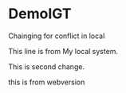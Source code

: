 # DemoIGT


Chainging for conflict in local





This line  is from My local system.



This is second change.




this is from webversion
